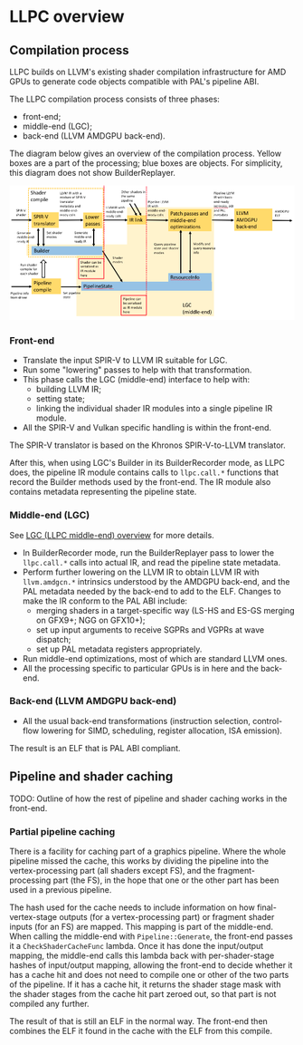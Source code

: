 # LLPC overview

## Compilation process

LLPC builds on LLVM's existing shader compilation infrastructure for AMD GPUs to
generate code objects compatible with PAL's pipeline ABI.

The LLPC compilation process consists of three phases:
* front-end;
* middle-end (LGC);
* back-end (LLVM AMDGPU back-end).

The diagram below gives an overview of the compilation process. Yellow boxes are
a part of the processing; blue boxes are objects. For simplicity, this diagram
does not show BuilderReplayer.

![LLPC compilation process overview](LlpcOverview_diagram.png)

### Front-end

* Translate the input SPIR-V to LLVM IR suitable for LGC.
* Run some "lowering" passes to help with that transformation.
* This phase calls the LGC (middle-end) interface to help with:
  - building LLVM IR;
  - setting state;
  - linking the individual shader IR modules into a single pipeline IR module.
* All the SPIR-V and Vulkan specific handling is within the front-end.

The SPIR-V translator is based on the Khronos SPIR-V-to-LLVM translator.

After this, when using LGC's Builder in its BuilderRecorder mode, as LLPC does, the
pipeline IR module contains calls to `llpc.call.*` functions that record the Builder
methods used by the front-end. The IR module also contains metadata representing the
pipeline state.

### Middle-end (LGC)

See
[LGC (LLPC middle-end) overview](../../lgc/docs/LgcOverview.md)
for more details.

* In BuilderRecorder mode, run the BuilderReplayer pass to lower the `llpc.call.*` calls
  into actual IR, and read the pipeline state metadata.
* Perform further lowering on the LLVM IR to obtain LLVM IR with `llvm.amdgcn.*` intrinsics
  understood by the AMDGPU back-end, and the PAL metadata needed by the back-end to
  add to the ELF. Changes to make the IR conform to the PAL ABI include:
  - merging shaders in a target-specific way (LS-HS and ES-GS merging on GFX9+; NGG on
    GFX10+);
  - set up input arguments to receive SGPRs and VGPRs at wave dispatch;
  - set up PAL metadata registers appropriately.
* Run middle-end optimizations, most of which are standard LLVM ones.
* All the processing specific to particular GPUs is in here and the back-end.

### Back-end (LLVM AMDGPU back-end)

* All the usual back-end transformations (instruction selection, control-flow lowering
  for SIMD, scheduling, register allocation, ISA emission).

The result is an ELF that is PAL ABI compliant.

## Pipeline and shader caching

TODO: Outline of how the rest of pipeline and shader caching works in the front-end.

### Partial pipeline caching

There is a facility for caching part of a graphics pipeline. Where the whole pipeline missed
the cache, this works by dividing the pipeline into the vertex-processing part (all shaders
except FS), and the fragment-processing part (the FS), in the hope that one or the other part
has been used in a previous pipeline.

The hash used for the cache needs to include information on how final-vertex-stage outputs
(for a vertex-processing part) or fragment shader inputs (for an FS) are mapped. This mapping
is part of the middle-end. When calling the middle-end with `Pipeline::Generate`, the front-end
passes it a `CheckShaderCacheFunc` lambda. Once it has done the input/output mapping, the
middle-end calls this lambda back with per-shader-stage hashes of input/output mapping, allowing
the front-end to decide whether it has a cache hit and does not need to compile one or other of
the two parts of the pipeline. If it has a cache hit, it returns the shader stage mask with the
shader stages from the cache hit part zeroed out, so that part is not compiled any further.

The result of that is still an ELF in the normal way. The front-end then combines the ELF it found
in the cache with the ELF from this compile.

